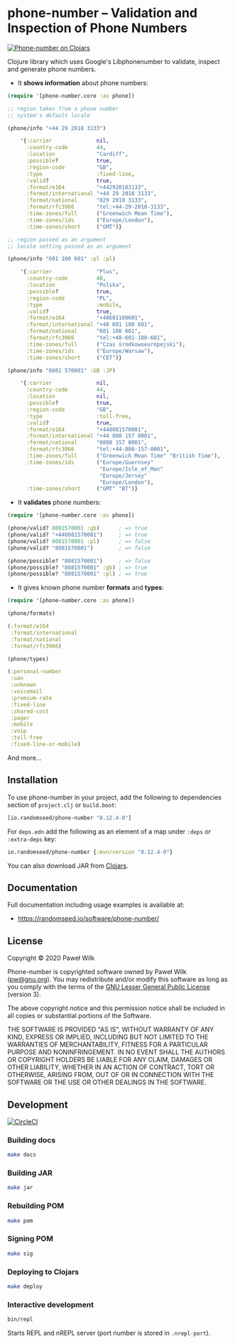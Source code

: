 # phone-number – Validation and Inspection of Phone Numbers

[![Phone-number on Clojars](https://img.shields.io/clojars/v/io.randomseed/phone-number.svg)](https://clojars.org/io.randomseed/phone-number)

Clojure library which uses Google's Libphonenumber to validate, inspect and generate phone numbers.

* It **shows information** about phone numbers:

```clojure
(require '[phone-number.core :as phone])

;; region taken from a phone number
;; system's default locale

(phone/info "+44 29 2018 3133")

    '{:carrier              nil,
      :country-code         44,
      :location             "Cardiff",
      :possible?            true,
      :region-code          "GB",
      :type                 :fixed-line,
      :valid?               true,
      :format/e164          "+442920183133",
      :format/international "+44 29 2018 3133",
      :format/national      "029 2018 3133",
      :format/rfc3966       "tel:+44-29-2018-3133",
      :time-zones/full      ("Greenwich Mean Time"),
      :time-zones/ids       ("Europe/London"),
      :time-zones/short     ("GMT")}

;; region passed as an argument
;; locale setting passed as an argument

(phone/info "601 100 601" :pl :pl)

    '{:carrier              "Plus",
      :country-code         48,
      :location             "Polska",
      :possible?            true,
      :region-code          "PL",
      :type                 :mobile,
      :valid?               true,
      :format/e164          "+48601100601",
      :format/international "+48 601 100 601",
      :format/national      "601 100 601",
      :format/rfc3966       "tel:+48-601-100-601",
      :time-zones/full      ("Czas środkowoeuropejski"),
      :time-zones/ids       ("Europe/Warsaw"),
      :time-zones/short     ("CET")}

(phone/info "8081 570001" :GB :JP)

    '{:carrier              nil,
      :country-code         44,
      :location             nil,
      :possible?            true,
      :region-code          "GB",
      :type                 :toll-free,
      :valid?               true,
      :format/e164          "+448081570001",
      :format/international "+44 808 157 0001",
      :format/national      "0808 157 0001",
      :format/rfc3966       "tel:+44-808-157-0001",
      :time-zones/full      ("Greenwich Mean Time" "British Time"),
      :time-zones/ids       ("Europe/Guernsey"
                             "Europe/Isle_of_Man"
                             "Europe/Jersey"
                             "Europe/London"),
      :time-zones/short     ("GMT" "BT")}
```

* It **validates** phone numbers:

```clojure
(require '[phone-number.core :as phone])

(phone/valid? 8081570001 :gb)      ; => true
(phone/valid? "+448081570001")     ; => true
(phone/valid? 8081570001 :pl)      ; => false
(phone/valid? "8081570001")        ; => false

(phone/possible? "8081570001")     ; => false
(phone/possible? "8081570001" :gb) ; => true
(phone/possible? "8081570001" :pl) ; => true
```

* It gives known phone number **formats** and **types**:

```clojure
(require '[phone-number.core :as phone])

(phone/formats)

(:format/e164
 :format/international
 :format/national
 :format/rfc3966)

(phone/types)

(:personal-number
 :uan
 :unknown
 :voicemail
 :premium-rate
 :fixed-line
 :shared-cost
 :pager
 :mobile
 :voip
 :toll-free
 :fixed-line-or-mobile)
```

And more…

## Installation

To use phone-number in your project, add the following to dependencies section of
`project.clj` or `build.boot`:

```clojure
[io.randomseed/phone-number "8.12.4-0"]
```

For `deps.edn` add the following as an element of a map under `:deps` or
`:extra-deps` key:

```clojure
io.randomseed/phone-number {:mvn/version "8.12.4-0"}
```

You can also download JAR from [Clojars](https://clojars.org/io.randomseed/phone-number).

## Documentation

Full documentation including usage examples is available at:

* https://randomseed.io/software/phone-number/

## License

Copyright © 2020 Paweł Wilk

Phone-number is copyrighted software owned by Paweł Wilk (pw@gnu.org). You may
redistribute and/or modify this software as long as you comply with the terms of
the [GNU Lesser General Public License][LICENSE] (version 3).

The above copyright notice and this permission notice shall be included in all
copies or substantial portions of the Software.

THE SOFTWARE IS PROVIDED "AS IS", WITHOUT WARRANTY OF ANY KIND, EXPRESS OR
IMPLIED, INCLUDING BUT NOT LIMITED TO THE WARRANTIES OF MERCHANTABILITY, FITNESS
FOR A PARTICULAR PURPOSE AND NONINFRINGEMENT. IN NO EVENT SHALL THE AUTHORS OR
COPYRIGHT HOLDERS BE LIABLE FOR ANY CLAIM, DAMAGES OR OTHER LIABILITY, WHETHER
IN AN ACTION OF CONTRACT, TORT OR OTHERWISE, ARISING FROM, OUT OF OR IN
CONNECTION WITH THE SOFTWARE OR THE USE OR OTHER DEALINGS IN THE SOFTWARE.

## Development

[![CircleCI](https://circleci.com/gh/randomseed-io/phone-number.svg?style=svg)](https://circleci.com/gh/randomseed-io/phone-number)

### Building docs

```bash
make docs
```

### Building JAR

```bash
make jar
```

### Rebuilding POM

```bash
make pom
```

### Signing POM

```bash
make sig
```

### Deploying to Clojars

```bash
make deploy
```

### Interactive development

```bash
bin/repl
```

Starts REPL and nREPL server (port number is stored in `.nrepl-port`).

[LICENSE]:    https://github.com/randomseed-io/phone-number/blob/master/LICENSE
